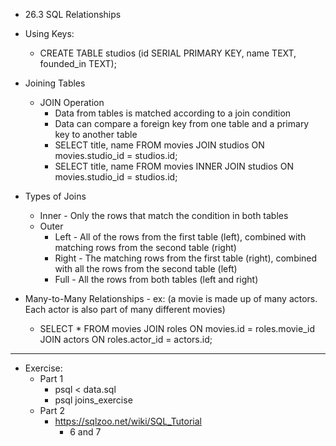 - 26.3 SQL Relationships
- Using Keys:
    - CREATE TABLE studios (id SERIAL PRIMARY KEY, name TEXT, founded_in TEXT);
- Joining Tables
    - JOIN Operation
        - Data from tables is matched according to a join condition
        - Data can compare a foreign key from one table and a primary key to another table
        - SELECT title, name FROM movies JOIN studios ON movies.studio_id = studios.id;
        - SELECT title, name FROM movies INNER JOIN studios ON movies.studio_id = studios.id;
- Types of Joins
    - Inner - Only the rows that match the condition in both tables
    - Outer
        - Left - All of the rows from the first table (left), combined with matching rows from the second table (right)
        - Right - The matching rows from the first table (right), combined with all the rows from the second table (left)
        - Full - All the rows from both tables (left and right)

- Many-to-Many Relationships - ex: (a movie is made up of many actors. Each actor is also part of many different movies)
    - SELECT * FROM movies JOIN roles ON movies.id = roles.movie_id JOIN actors ON roles.actor_id = actors.id;

______________________________________________________________
- Exercise:
    - Part 1
        - psql < data.sql
        - psql joins_exercise
    - Part 2
        - https://sqlzoo.net/wiki/SQL_Tutorial
            - 6 and 7